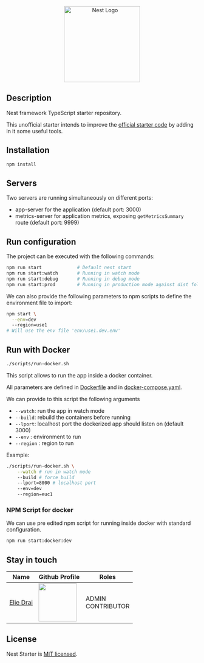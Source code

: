 <p align="center">
  <a href="http://nestjs.com/" target="blank"><img src="https://nestjs.com/img/logo-small.svg" width="200" alt="Nest Logo" /></a>
</p>

[circleci-image]: https://img.shields.io/circleci/build/github/nestjs/nest/master?token=abc123def456
[circleci-url]: https://circleci.com/gh/nestjs/nest

## Description

Nest framework TypeScript starter repository.

This unofficial starter intends to improve the [official starter code](https://github.com/nestjs/nest) by adding in it some useful tools.

## Installation

```bash
npm install
```

## Servers

Two servers are running simultaneously on different ports:

- app-server for the application (default port: 3000)
- metrics-server for application metrics, exposing `getMetricsSummary` route (default port: 9999)

## Run configuration

The project can be executed with the following commands:

```bash
npm run start             # Default nest start
npm run start:watch       # Running in watch mode
npm run start:debug       # Running in debug mode
npm run start:prod        # Running in production mode against dist folder
```

We can also provide the following parameters to npm scripts to define the environment file to import:

```bash
npm start \
  --env=dev
  --region=use1
# Will use the env file 'env/use1.dev.env'
```

## Run with Docker

```bash
./scripts/run-docker.sh
```

This script allows to run the app inside a docker container.

All parameters are defined in [Dockerfile](Dockerfile) and in [docker-compose.yaml](docker-compose.yaml).

We can provide to this script the following arguments

- `--watch`: run the app in watch mode
- `--build`: rebuild the containers before running
- `--lport`: localhost port the dockerized app should listen on (default 3000)
- `--env` : environment to run
- `--region` : region to run

Example:

```bash
./scripts/run-docker.sh \
    --watch # run in watch mode
    --build # force build
    --lport=8000 # localhost port
    --env=dev
    --region=euc1
```

### NPM Script for docker

We can use pre edited npm script for running inside docker with standard configuration.

```bash
npm run start:docker:dev
```

## Stay in touch

| Name                                      | Github Profile                                                                                                                                                                                                                             | Roles                 |
| ----------------------------------------- | ------------------------------------------------------------------------------------------------------------------------------------------------------------------------------------------------------------------------------------------ | --------------------- |
| [Elie Drai](https://github.com/elied-dev) | [<a href="https://github.com/elied-dev" target="blank"><img align="center" src="https://avatars.githubusercontent.com/u/106579448?s=400&u=00677ff0b4eba6a517bea6bc9ac2cf37e46c4d78&v=4" height="100" /></a>](https://github.com/elied-dev) | ADMIN <br>CONTRIBUTOR |

## License

Nest Starter is [MIT licensed](LICENSE).
